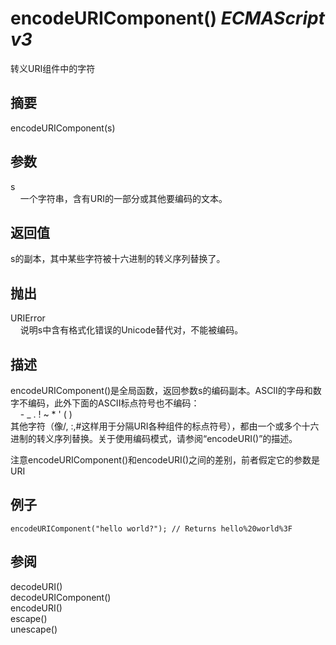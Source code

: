 # encodeURIComponent() _ECMAScript v3_

转义URI组件中的字符

## 摘要

encodeURIComponent(s)

## 参数

s  
    一个字符串，含有URI的一部分或其他要编码的文本。

## 返回值

s的副本，其中某些字符被十六进制的转义序列替换了。

## 抛出

URIError  
    说明s中含有格式化错误的Unicode替代对，不能被编码。

## 描述

encodeURIComponent()是全局函数，返回参数s的编码副本。ASCII的字母和数字不编码，此外下面的ASCII标点符号也不编码：  
    - \_ . ! ~ \* ' ( )  
其他字符（像/, :,#这样用于分隔URI各种组件的标点符号），都由一个或多个十六进制的转义序列替换。关于使用编码模式，请参阅“encodeURI()”的描述。  
  
  
注意encodeURIComponent()和encodeURI()之间的差别，前者假定它的参数是URI

## 例子

    encodeURIComponent("hello world?"); // Returns hello%20world%3F

## 参阅

decodeURI()  
decodeURIComponent()  
encodeURI()  
escape()  
unescape()

